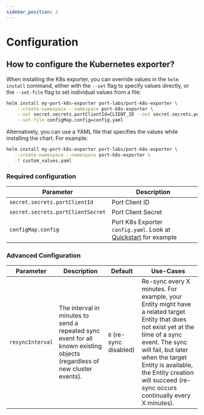 ```yaml
---
sidebar_position: 2
---
```


# Configuration

## How to configure the Kubernetes exporter?

When installing the K8s exporter, you can override values in the `helm install` command, either with the `--set` flag to specify values directly, or the `--set-file` flag to set individual values from a file:

```bash showLineNumbers
helm install my-port-k8s-exporter port-labs/port-k8s-exporter \
    --create-namespace --namespace port-k8s-exporter \
    --set secret.secrets.portClientId=CLIENT_ID --set secret.secrets.portClientSecret=CLIENT_SECRET \
    --set-file configMap.config=config.yaml
```

Alternatively, you can use a YAML file that specifies the values while installing the chart. For example:

```bash showLineNumbers
helm install my-port-k8s-exporter port-labs/port-k8s-exporter \
   --create-namespace --namespace port-k8s-exporter \
   -f custom_values.yaml
```

### Required configuration

| Parameter                         | Description                                                                     |
| --------------------------------- | ------------------------------------------------------------------------------- |
| `secret.secrets.portClientId`     | Port Client ID                                                                  |
| `secret.secrets.portClientSecret` | Port Client Secret                                                              |
| `configMap.config`                | Port K8s Exporter `config.yaml`. Look at [Quickstart](./quickstart) for example |

### Advanced Configuration

| Parameter        | Description                                                                                                              | Default                | Use-Cases                                                                                                                                                                                                                                                                                   |
| ---------------- | ------------------------------------------------------------------------------------------------------------------------ | ---------------------- | ------------------------------------------------------------------------------------------------------------------------------------------------------------------------------------------------------------------------------------------------------------------------------------------- |
| `resyncInterval` | The interval in minutes to send a repeated sync event for all known existing objects (regardless of new cluster events). | `0` (re-sync disabled) | Re-sync every X minutes. For example, your Entity might have a related target Entity that does not exist yet at the time of a sync event. The sync will fail, but later when the target Entity is available, the Entity creation will succeed (re-sync occurs continually every X minutes). |
